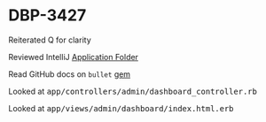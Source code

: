 # **DBP-3427**

Reiterated Q for clarity

Reviewed IntelliJ [Application Folder](https://youtu.be/OQcyAtukps4)

Read GitHub docs on `bullet` [gem](https://github.com/flyerhzm/bullet)

Looked at <kbd>app/controllers/admin/dashboard_controller.rb
</kbd>

Looked at <kbd>app/views/admin/dashboard/index.html.erb</kbd>


